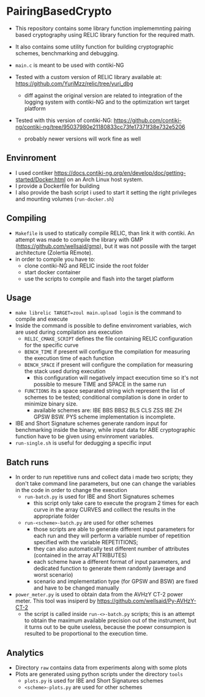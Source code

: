 # PairingBasedCrypto

* This repository contains some library function implememnting pairing based cryptography using RELIC library function for the required math. 
* It also contains some utility function for building cryptographic schemes, benchmarking and debugging.
* `main.c` is meant to be used with contiki-NG 

* Tested with a custom version of RELIC library available at: https://github.com/YuriMzz/relic/tree/yuri_dbg
  * diff against the original version are related to integration of the logging system with contiki-NG and to the optimization wrt target platform
  
* Tested with this version of contiki-NG: https://github.com/contiki-ng/contiki-ng/tree/95037980e21180833cc73fe17371f38e732e5206
  * probably newer versions will work fine as well

## Envinroment
* I used contiker https://docs.contiki-ng.org/en/develop/doc/getting-started/Docker.html on an Arch Linux host system.
* I provide a Dockerfile for building
* I also provide the bash script i used to start it setting the right privileges and mounting volumes (`run-docker.sh`)

## Compiling
* `Makefile` is used to statically compile RELIC, than link it with contiki. An attempt was made to compile the library with GMP (https://github.com/wellsaid/gmp), but it was not possile with the target architecture (Zolertia REmote).
* in order to compile you have to:
  * clone contiki-NG and RELIC inside the root folder
  * start docker container
  * use the scripts to compile and flash into the target platform

## Usage
* `make librelic TARGET=zoul main.upload login` is the command to compile and execute
* Inside the command is possible to define envinroment variables, wich are used during compilation ans execution
  * `RELIC_CMAKE_SCRIPT` defines the file containing RELIC configuration for the specific curve
  * `BENCH_TIME` if present will configure the compilation for measuring the execution time of each function
  * `BENCH_SPACE` if present will configure the compilation for measuring the stack used during execution
    * this configuration will negatively impact execution time so it's not possible to mesure TIME and SPACE in the same run
  * `FUNCTIONS` its a space separated string wich represent the list of schemes to be tested; conditional compilation is done in order to minimize binary size.
    * available schemes are: IBE BBS BBS2 BLS CLS ZSS IBE ZH GPSW BSW. PYS scheme implementation is incomplete.
* IBE and Short Signature schemes generate random input for benchmarking inside the binary, while input data for ABE cryptographic function have to be given using envinroment variables. 
* `run-single.sh` is useful for dedugging a specific input

## Batch runs
* In order to run repetitive runs and collect data i made two scripts; they don't take command line parameters, but one can change the variables in the code in order to change the execution
  * `run-batch.py` is used for IBE and Short Signatures schemes
    * this script only take care to execute the program 2 times for each curve in the array CURVES and colllect the results in the appropriate folder
  * `run-<scheme>-batch.py` are used for other schemes 
    * those scripts are able to generate different input parameters for each run and they will perform a variable number of repetition specified with the variable REPETITIONS; 
    * they can also automatically test different number of attributes (contained in the array ATTRIBUTES)
    * each scheme have a different format of input parameters, and dedicated function to generate them randomly (average and worst scenario)
    * scenario and implementation type (for GPSW and BSW) are fixed and have to be changed manually
* `power_meter.py` is used to obtain data from the AVHzY CT-2 power meter. This tool was insiperd by https://github.com/wellsaid/Py-AVHzY-CT-2
  * the script is called inside `run-<>-batch.py` scripts; this is an attempt to obtain the maximum available precision out of the instrument, but it turns out to be quite useless, because the poewr consumpion is resulted to be proportional to the execution time.

## Analytics
* Directory `raw` contains data from experiments along with some plots
* Plots are generated using python scripts under the directory `tools`
  * `plots.py` is used for IBE and Short Signatures schemes
  * `<scheme>-plots.py` are used for other schemes
